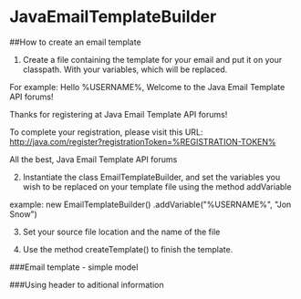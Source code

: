 # JavaEmailTemplateBuilder

##How to create an email template

1. Create a file containing the template for your email and put it on your classpath.
With your variables, which will be replaced.

For example:
Hello %USERNAME%, Welcome to the Java Email Template API forums!

Thanks for registering at Java Email Template API forums!

To complete your registration, please visit this URL:
http://java.com/register?registrationToken=%REGISTRATION-TOKEN%

All the best,
Java Email Template API forums

2. Instantiate the class EmailTemplateBuilder, and set the variables you wish to be replaced on your template file using the method addVariable

example:
 new EmailTemplateBuilder()
				.addVariable("%USERNAME%", "Jon Snow")

3. Set your source file location and the name of the file

4. Use the method createTemplate() to finish the template.


###Email template - simple model


###Using header to aditional information
